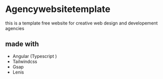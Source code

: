 # Agencywebsitetemplate

this is a template free website for creative web design and developement agencies

## made with  

 - Angular (Typescript ) 
 - Tailwindcss 
 - Gsap 
 - Lenis 
